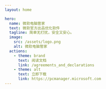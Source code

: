 ```yaml
---
layout: home

hero:
  name: 微软电脑管家
  text: 微软官方出品优化软件
  tagline: 简单无打扰，安全又安心。
  image:
    src: /assets/logo.png
    alt: 微软电脑管家
  actions:
    - theme: brand
      text: 阅读文档
      link: /agreements_and_declarations
    - theme: alt
      text: 立即下载
      link: https://pcmanager.microsoft.com
---
```


<style>

</style>

<script setup>
import { VPTeamMembers, VPTeamPage, VPTeamPageTitle } from 'vitepress/theme'
import members from "./data/members.json"
</script>

<VPTeamPage>
  <VPTeamPageTitle>
    <template #title>
      文档维护人员
    </template>
    <template #lead>
      请注意，我们只是该软件 QQ 社群的管理员，并非微软公司的员工，与微软公司无关系，同时也不与微软公司发生任何利益往来。
    </template>
  </VPTeamPageTitle>
  <VPTeamMembers
    :members="members"
  />
</VPTeamPage>
